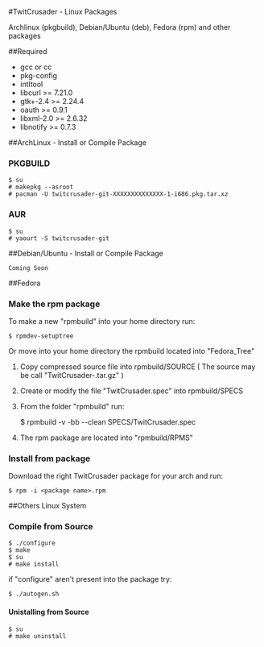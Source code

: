 #TwitCrusader - Linux Packages

Archlinux (pkgbuild), Debian/Ubuntu (deb), Fedora (rpm) and other packages

##Required

* gcc or cc
* pkg-config
* intltool
* libcurl >= 7.21.0
* gtk+-2.4 >= 2.24.4
* oauth >= 0.9.1
* libxml-2.0 >= 2.6.32
* libnotify >= 0.7.3


##ArchLinux - Install or Compile Package

### PKGBUILD
    $ su
    # makepkg --asroot
    # pacman -U twitcrusader-git-XXXXXXXXXXXXXX-1-i686.pkg.tar.xz

### AUR
    $ su
    # yaourt -S twitcrusader-git


##Debian/Ubuntu - Install or Compile Package

	Coming Soon


##Fedora

### Make the rpm package

To make a new "rpmbuild" into your home directory run:

	$ rpmdev-setuptree

Or move into your home directory the rpmbuild located into "Fedora_Tree" 

1) Copy compressed source file into rpmbuild/SOURCE
	( The source may be call "TwitCrusader-<version>.tar.gz" )

2) Create or modify the file "TwitCrusader.spec" into rpmbuild/SPECS

3) From the folder "rpmbuild" run:

	$ rpmbuild -v -bb --clean SPECS/TwitCrusader.spec

4) The rpm package are located into "rpmbuild/RPMS"


### Install from package

Download the right TwitCrusader package for your arch and run:

	$ rpm -i <package name>.rpm

##Others Linux System

### Compile from Source
    $ ./configure
    $ make
    $ su
    # make install

if "configure" aren't present into the package try:

    $ ./autogen.sh

#### Unistalling from Source
    $ su
    # make uninstall
    
